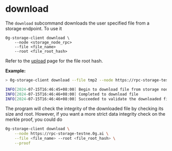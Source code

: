 # download

The `download` subcommand downloads the user specified file from a storage endpoint. To use it

```
0g-storage-client download \
    --node <storage_node_rpc>
    --file <file_name> 
    --root <file_root_hash>
```

Refer to the [upload](upload.md) page for the file root hash.

**Example:**

```bash
> 0g-storage-client download --file tmp2 --node https://rpc-storage-testnet.0g.ai --root 0x1623b89521bbdde2856fa341fa9e466995f79f9e0b5f0190278b04b64cc3fd5f

INFO[2024-07-15T16:46:45+08:00] Begin to download file from storage nodes     num nodes=1
INFO[2024-07-15T16:46:46+08:00] Completed to download file                   
INFO[2024-07-15T16:46:46+08:00] Succeeded to validate the downloaded file
```

The program will check the integrity of the downloaded file by checking its size and root. However, if you want a more strict data integrity check on the merkle proof, you could do

```bash
0g-storage-client download \
    --node https://rpc-storage-testne.0g.ai \
    --file <file_name> --root <file_root_hash> \
    --proof
```
